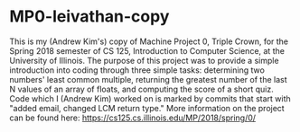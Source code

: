 # MP0-leivathan-copy
This is my (Andrew Kim's) copy of Machine Project 0, Triple Crown, for the Spring 2018 semester of CS 125, Introduction to Computer Science, at the University of Illinois.
The purpose of this project was to provide a simple introduction into coding through three simple tasks: determining two numbers' least common multiple, returning the greatest number of the last N values of an array of floats, and computing the score of a short quiz.
Code which I (Andrew Kim) worked on is marked by commits that start with "added email, changed LCM return type." More information on the project can be found here: https://cs125.cs.illinois.edu/MP/2018/spring/0/
